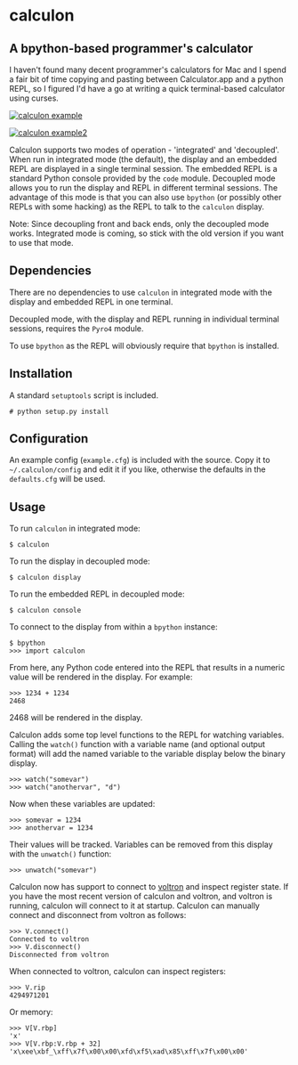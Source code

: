 calculon
========

A bpython-based programmer's calculator
---------------------------------------

I haven't found many decent programmer's calculators for Mac and I spend a fair bit of time copying and pasting between Calculator.app and a python REPL, so I figured I'd have a go at writing a quick terminal-based calculator using curses.

[![calculon example](http://i.imgur.com/SkWdnld.png)](#example)

[![calculon example2](http://ho.ax/posts/2013/10/calculon_wide.png)](#example2)

Calculon supports two modes of operation - 'integrated' and 'decoupled'. When run in integrated mode (the default), the display and an embedded REPL are displayed in a single terminal session. The embedded REPL is a standard Python console provided by the `code` module. Decoupled mode allows you to run the display and REPL in different terminal sessions. The advantage of this mode is that you can also use `bpython` (or possibly other REPLs with some hacking) as the REPL to talk to the `calculon` display.

Note: Since decoupling front and back ends, only the decoupled mode works. Integrated mode is coming, so stick with the old version if you want to use that mode.

Dependencies
------------

There are no dependencies to use `calculon` in integrated mode with the display and embedded REPL in one terminal.

Decoupled mode, with the display and REPL running in individual terminal sessions, requires the `Pyro4` module.

To use `bpython` as the REPL will obviously require that `bpython` is installed.

Installation
------------

A standard `setuptools` script is included.

    # python setup.py install


Configuration
-------------

An example config (`example.cfg`) is included with the source. Copy it to `~/.calculon/config` and edit it if you like, otherwise the defaults in the `defaults.cfg` will be used.

Usage
-----

To run `calculon` in integrated mode:

	$ calculon

To run the display in decoupled mode:

	$ calculon display

To run the embedded REPL in decoupled mode:

	$ calculon console

To connect to the display from within a `bpython` instance:

	$ bpython
	>>> import calculon

From here, any Python code entered into the REPL that results in a numeric value will be rendered in the display. For example:

	>>> 1234 + 1234
	2468

2468 will be rendered in the display.

Calculon adds some top level functions to the REPL for watching variables. Calling the `watch()` function with a variable name (and optional output format) will add the named variable to the variable display below the binary display.

	>>> watch("somevar")
	>>> watch("anothervar", "d")

Now when these variables are updated:

	>>> somevar = 1234
	>>> anothervar = 1234

Their values will be tracked. Variables can be removed from this display with the `unwatch()` function:

	>>> unwatch("somevar")

Calculon now has support to connect to [voltron](https://github.com/snarez/voltron) and inspect register state. If you have the most recent version of calculon and voltron, and voltron is running, calculon will connect to it at startup. Calculon can manually connect and disconnect from voltron as follows:

	>>> V.connect()
	Connected to voltron
	>>> V.disconnect()
	Disconnected from voltron

When connected to voltron, calculon can inspect registers:

	>>> V.rip
	4294971201

Or memory:

    >>> V[V.rbp]
    'x'
    >>> V[V.rbp:V.rbp + 32]
    'x\xee\xbf_\xff\x7f\x00\x00\xfd\xf5\xad\x85\xff\x7f\x00\x00'
